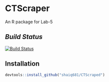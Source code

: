 # CTScraper
An R package for Lab-5    

## _Build Status_

[![Build Status](https://travis-ci.org/shaiq681/CTScraped.svg?branch=main)](https://travis-ci.org/shaiq681/CTScraped)


## Installation

```r
devtools::install_github("shaiq681/CTScraped")
```
